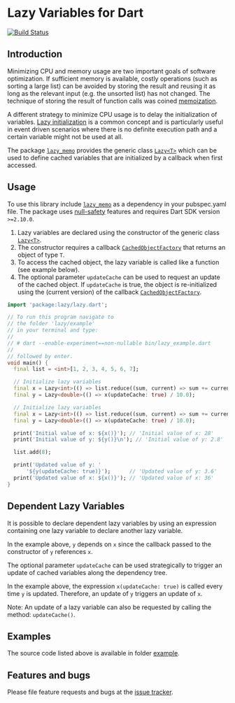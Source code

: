 
# Lazy Variables for Dart

[![Build Status](https://travis-ci.com/simphotonics/lazy_memo.svg?branch=main)](https://travis-ci.com/simphotonics/lazy_memo)


## Introduction

Minimizing CPU and memory usage are two important goals of software optimization.
If sufficient memory is available, costly operations (such as sorting a large list)
can be avoided by storing the result and reusing it as long as the relevant
input (e.g. the unsorted list) has not changed.
The technique of storing the result of function calls
was coined [memoization][memoization].


A different strategy to minimize CPU usage is to delay the initialization of variables.
[Lazy initialization][lazy_initialization] is a common concept and is particularly useful in
event driven scenarios where there is no definite execution path and a certain variable might not be used at all.

The package [`lazy_memo`][lazy_memo] provides the generic class [`Lazy<T>`][Lazy]
 which can be used to define cached variables that are initialized by a callback when first accessed.


## Usage

To use this library include [`lazy_memo`][lazy_memo] as a dependency in your pubspec.yaml file.
The package uses [null-safety] features and requires Dart SDK version `>=2.10.0`.

1. Lazy variables are declared using the constructor of the generic class [`Lazy<T>`][Lazy].
2. The constructor requires a callback [`CachedObjectFactory`][CachedObjectFactory] that returns an  object of type `T`.
3. To access the cached object, the lazy variable is called like a function (see example below).
4. The optional parameter `updateCache` can be used to request an update of the cached object.
   If `updateCache` is true, the object is re-initialized using the (current version) of the callback [`CachedObjectFactory`][CachedObjectFactory].


```Dart
import 'package:lazy/lazy.dart';

// To run this program navigate to
// the folder 'lazy/example'
// in your terminal and type:
//
// # dart --enable-experiment==non-nullable bin/lazy_example.dart
//
// followed by enter.
void main() {
  final list = <int>[1, 2, 3, 4, 5, 6, 7];

  // Initialize lazy variables
  final x = Lazy<int>(() => list.reduce((sum, current) => sum += current));
  final y = Lazy<double>(() => x(updateCache: true) / 10.0);

  // Initialize lazy variables
  final x = Lazy<int>(() => list.reduce((sum, current) => sum += current));
  final y = Lazy<double>(() => x(updateCache: true) / 10.0);

  print('Initial value of x: ${x()}'); // 'Initial value of x: 28'
  print('Initial value of y: ${y()}\n'); // 'Initial value of y: 2.8'

  list.add(8);

  print('Updated value of y: '
      '${y(updateCache: true)}');      // 'Updated value of y: 3.6'
  print('Updated value of x: ${x()}'); // 'Updated value of x: 36'
}
```

## Dependent Lazy Variables

It is possible to declare dependent lazy variables by using an
expression containing one lazy variable to declare another lazy variable.

In the example above, `y` depends on `x` since the callback passed
to the constructor of `y` references `x`.

The optional parameter `updateCache` can be used strategically to trigger an
update of cached variables along the
dependency tree.

In the example above, the expression `x(updateCache: true)` is called
every time `y` is updated. Therefore, an update of `y` triggers an update of `x`.

Note: An update of a lazy variable can also be requested by calling the
method: `updateCache()`.

## Examples

The source code listed above is available in folder [example].



## Features and bugs

Please file feature requests and bugs at the [issue tracker].

[CachedObjectFactory]: https://pub.dev/documentation/lazy_memo/latest/lazy_memo/CachedObjectFactory.html

[issue tracker]: https://github.com/simphotonics/lazy_memo/issues

[example]: https://github.com/simphotonics/lazy_memo/tree/master/example

[lazy_memo]: https://pub.dev/packages/lazy_memo

[lazy_initialization]: https://en.wikipedia.org/wiki/Lazy_initialization

[memoization]: https://en.wikipedia.org/wiki/Memoization

[null-safety]: https://dart.dev/null-safety

[Lazy]: https://pub.dev/documentation/lazy_memo/latest/lazy_memo/Lazy-class.html
